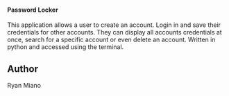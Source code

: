 #### Password Locker
This application allows a user to create an account. Login in and save their credentials for other accounts. They can display all accounts credentials at once, search for a specific account or even delete an account. Written in python and  accessed using the terminal. 

## Author
Ryan Miano